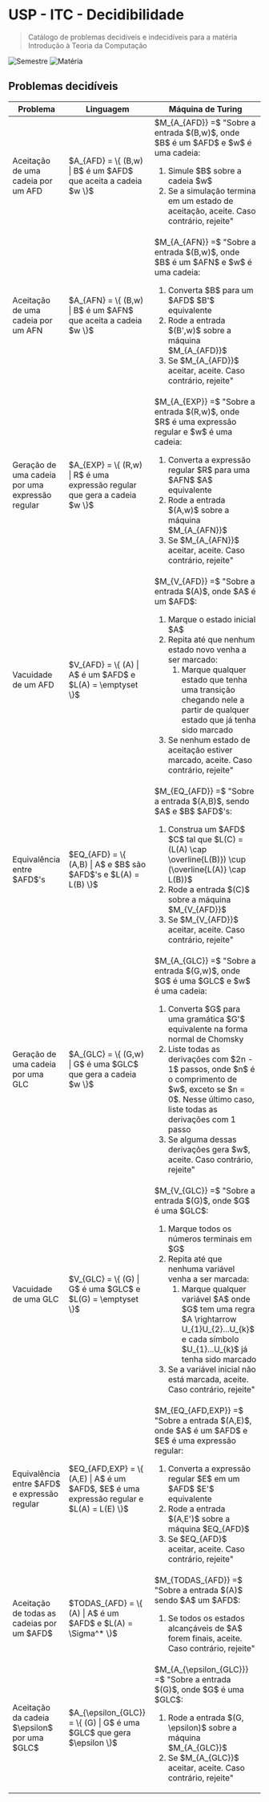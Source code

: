 # USP - ITC - Decidibilidade

> Catálogo de problemas decidíveis e indecidíveis para a matéria Introdução à Teoria da Computação

![Semestre](https://img.shields.io/badge/Semestre-5sem--2022-green)
![Matéria](https://img.shields.io/badge/Mat%C3%A9ria-ACH2043--ITC-blue)

## Problemas decidíveis

<table>
  <thead>
    <tr>
      <th>Problema</th>
      <th>Linguagem</th>
      <th>Máquina de Turing</th>
    </tr>
  </thead>
  <tbody>
    <tr>
      <td>Aceitação de uma cadeia por um AFD</td>
      <td>$A_{AFD} = \{ (B,w) | B$ é um $AFD$ que aceita a cadeia $w \}$</td>
      <td>$M_{A_{AFD}} =$ "Sobre a entrada $(B,w)$, onde $B$ é um $AFD$ e $w$ é uma cadeia:
        <ol>
          <li>Simule $B$ sobre a cadeia $w$</li>
          <li>Se a simulação termina em um estado de aceitação, aceite. Caso contrário, rejeite"</li>
        </ol>
      </td>
    </tr>
    <tr>
      <td>Aceitação de uma cadeia por um AFN</td>
      <td>$A_{AFN} = \{ (B,w) | B$ é um $AFN$ que aceita a cadeia $w \}$</td>
      <td>$M_{A_{AFN}} =$ "Sobre a entrada $(B,w)$, onde $B$ é um $AFN$ e $w$ é uma cadeia:
        <ol>
          <li>Converta $B$ para um $AFD$ $B'$ equivalente</li>
          <li>Rode a entrada $(B',w)$ sobre a máquina $M_{A_{AFD}}$</li>
          <li>Se $M_{A_{AFD}}$ aceitar, aceite. Caso contrário, rejeite"</li>
        </ol>
      </td>
    </tr>
    <tr>
      <td>Geração de uma cadeia por uma expressão regular</td>
      <td>$A_{EXP} = \{ (R,w) | R$ é uma expressão regular que gera a cadeia $w \}$</td>
      <td>$M_{A_{EXP}} =$ "Sobre a entrada $(R,w)$, onde $R$ é uma expressão regular e $w$ é uma cadeia:
        <ol>
          <li>Converta a expressão regular $R$ para uma $AFN$ $A$ equivalente</li>
          <li>Rode a entrada $(A,w)$ sobre a máquina $M_{A_{AFN}}$</li>
          <li>Se $M_{A_{AFN}}$ aceitar, aceite. Caso contrário, rejeite"</li>
        </ol>
      </td>
    </tr>
    <tr>
      <td>Vacuidade de um AFD</td>
      <td>$V_{AFD} = \{ (A) | A$ é um $AFD$ e $L(A) = \emptyset \}$</td>
      <td>$M_{V_{AFD}} =$ "Sobre a entrada $(A)$, onde $A$ é um $AFD$:
        <ol>
          <li>Marque o estado inicial $A$</li>
          <li>Repita até que nenhum estado novo venha a ser marcado:
            <ol>
              <li>Marque qualquer estado que tenha uma transição chegando nele a partir de qualquer estado que já tenha sido marcado</li>
            </ol>
          </li>
          <li>Se nenhum estado de aceitação estiver marcado, aceite. Caso contrário, rejeite"</li>
        </ol>
      </td>
    </tr>
    <tr>
      <td>Equivalência entre $AFD$'s</td>
      <td>$EQ_{AFD} = \{ (A,B) | A$ e $B$ são $AFD$'s e $L(A) = L(B) \}$</td>
      <td>$M_{EQ_{AFD}} =$ "Sobre a entrada $(A,B)$, sendo $A$ e $B$ $AFD$'s:
        <ol>
          <li>Construa um $AFD$ $C$ tal que $L(C) = (L(A) \cap \overline{L(B)}) \cup (\overline{L(A)} \cap L(B))$</li>
          <li>Rode a entrada $(C)$ sobre a máquina $M_{V_{AFD}}$</li>
          <li>Se $M_{V_{AFD}}$ aceitar, aceite. Caso contrário, rejeite"</li>
        </ol>
      </td>
    </tr>
    <tr>
      <td>Geração de uma cadeia por uma GLC</td>
      <td>$A_{GLC} = \{ (G,w) | G$ é uma $GLC$ que gera a cadeia $w \}$</td>
      <td>$M_{A_{GLC}} =$ "Sobre a entrada $(G,w)$, onde $G$ é uma $GLC$ e $w$ é uma cadeia:
        <ol>
          <li>Converta $G$ para uma gramática $G'$ equivalente na forma normal de Chomsky</li>
          <li>Liste todas as derivações com $2n - 1$ passos, onde $n$ é o comprimento de $w$, exceto se $n = 0$. Nesse último caso, liste todas as
            derivações com 1 passo</li>
          <li>Se alguma dessas derivações gera $w$, aceite. Caso contrário, rejeite"</li>
        </ol>
      </td>
    </tr>
    <tr>
      <td>Vacuidade de uma GLC</td>
      <td>$V_{GLC} = \{ (G) | G$ é uma $GLC$ e $L(G) = \emptyset \}$</td>
      <td>$M_{V_{GLC}} =$ "Sobre a entrada $(G)$, onde $G$ é uma $GLC$:
        <ol>
          <li>Marque todos os números terminais em $G$</li>
          <li>Repita até que nenhuma variável venha a ser marcada:
            <ol>
              <li>Marque qualquer variável $A$ onde $G$ tem uma regra $A \rightarrow U_{1}U_{2}...U_{k}$ e cada símbolo $U_{1}...U_{k}$ já tenha sido  
                marcado</li>
            </ol>
          </li>
          <li>Se a variável inicial não está marcada, aceite. Caso contrário, rejeite"</li>
        </ol>
      </td>
    </tr>
    <tr>
      <td>Equivalência entre $AFD$ e expressão regular</td>
      <td>$EQ_{AFD,EXP} = \{ (A,E) | A$ é um $AFD$, $E$ é uma expressão regular e $L(A) = L(E) \}$</td>
      <td>$M_{EQ_{AFD,EXP}} =$ "Sobre a entrada $(A,E)$, onde $A$ é um $AFD$ e $E$ é uma expressão regular:
        <ol>
          <li>Converta a expressão regular $E$ em um $AFD$ $E'$ equivalente</li>
          <li>Rode a entrada $(A,E')$ sobre a máquina $EQ_{AFD}$</li>
          <li>Se $EQ_{AFD}$ aceitar, aceite. Caso contrário, rejeite"</li>
        </ol>
      </td>
    </tr>
    <tr>
      <td>Aceitação de todas as cadeias por um $AFD$</td>
      <td>$TODAS_{AFD} = \{ (A) | A$ é um $AFD$ e $L(A) = \Sigma^* \}$</td>
      <td>$M_{TODAS_{AFD}} =$ "Sobre a entrada $(A)$ sendo $A$ um $AFD$:
        <ol>
          <li>Se todos os estados alcançáveis de $A$ forem finais, aceite. Caso contrário, rejeite"</li>
        </ol>
      </td>
    </tr>
    <tr>
      <td>Aceitação da cadeia $\epsilon$ por uma $GLC$</td>
      <td>$A_{\epsilon_{GLC}} = \{ (G) | G$ é uma $GLC$ que gera $\epsilon \}$</td>
      <td>$M_{A_{\epsilon_{GLC}}} =$ "Sobre a entrada $(G)$, onde $G$ é uma $GLC$:
        <ol>
          <li>Rode a entrada $(G, \epsilon)$ sobre a máquina $M_{A_{GLC}}$</li>
          <li>Se $M_{A_{GLC}}$ aceitar, aceite. Caso contrário, rejeite"</li>
        </ol>
      </td>
    </tr>
  </tbody>
</table>
